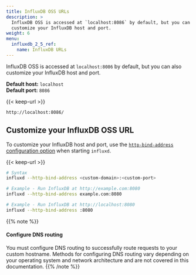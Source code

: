 ```yaml
---
title: InfluxDB OSS URLs
description: >
  InfluxDB OSS is accessed at `localhost:8086` by default, but you can also
  customize your InfluxDB host and port.
weight: 6
menu:
  influxdb_2_5_ref:
    name: InfluxDB URLs
---
```


InfluxDB OSS is accessed at `localhost:8086` by default, but you can also
customize your InfluxDB host and port.

**Default host:** `localhost`  
**Default port:** `8086`

{{< keep-url >}}
```
http://localhost:8086/
```

## Customize your InfluxDB OSS URL
To customize your InfluxDB host and port, use the
[`http-bind-address` configuration option](/influxdb/v2.6/reference/config-options/#http-bind-address)
when starting `influxd`.

{{< keep-url >}}
```sh
# Syntax
influxd --http-bind-address <custom-domain>:<custom-port>

# Example - Run InfluxDB at http://example.com:8080
influxd --http-bind-address example.com:8080

# Example - Run InfluxDB at http://localhost:8080
influxd --http-bind-address :8080
```

{{% note %}}
#### Configure DNS routing
You must configure DNS routing to successfully route requests to your custom hostname.
Methods for configuring DNS routing vary depending on your operating system and
network architecture and are not covered in this documentation.
{{% /note %}}
